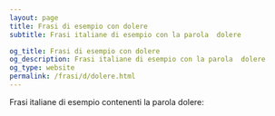 ```yaml
---
layout: page
title: Frasi di esempio con dolere 
subtitle: Frasi italiane di esempio con la parola  dolere

og_title: Frasi di esempio con dolere 
og_description: Frasi italiane di esempio con la parola  dolere
og_type: website
permalink: /frasi/d/dolere.html
---
```


Frasi italiane di esempio contenenti la parola dolere:


